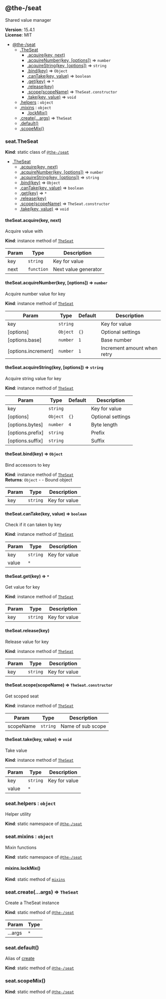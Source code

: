 <!--- Code generated by @the-/script-doc. DO NOT EDIT. -->

<a name="module_@the-/seat"></a>

## @the-/seat
Shared value manager

**Version**: 15.4.1  
**License**: MIT  

* [@the-/seat](#module_@the-/seat)
    * [.TheSeat](#module_@the-/seat.TheSeat)
        * [.acquire(key, next)](#module_@the-/seat.TheSeat+acquire)
        * [.acquireNumber(key, [options])](#module_@the-/seat.TheSeat+acquireNumber) ⇒ <code>number</code>
        * [.acquireString(key, [options])](#module_@the-/seat.TheSeat+acquireString) ⇒ <code>string</code>
        * [.bind(key)](#module_@the-/seat.TheSeat+bind) ⇒ <code>Object</code>
        * [.canTake(key, value)](#module_@the-/seat.TheSeat+canTake) ⇒ <code>boolean</code>
        * [.get(key)](#module_@the-/seat.TheSeat+get) ⇒ <code>\*</code>
        * [.release(key)](#module_@the-/seat.TheSeat+release)
        * [.scope(scopeName)](#module_@the-/seat.TheSeat+scope) ⇒ <code>TheSeat.constructor</code>
        * [.take(key, value)](#module_@the-/seat.TheSeat+take) ⇒ <code>void</code>
    * [.helpers](#module_@the-/seat.helpers) : <code>object</code>
    * [.mixins](#module_@the-/seat.mixins) : <code>object</code>
        * [.lockMix()](#module_@the-/seat.mixins.lockMix)
    * [.create(...args)](#module_@the-/seat.create) ⇒ <code>TheSeat</code>
    * [.default()](#module_@the-/seat.default)
    * [.scopeMix()](#module_@the-/seat.scopeMix)

<a name="module_@the-/seat.TheSeat"></a>

### seat.TheSeat
**Kind**: static class of [<code>@the-/seat</code>](#module_@the-/seat)  

* [.TheSeat](#module_@the-/seat.TheSeat)
    * [.acquire(key, next)](#module_@the-/seat.TheSeat+acquire)
    * [.acquireNumber(key, [options])](#module_@the-/seat.TheSeat+acquireNumber) ⇒ <code>number</code>
    * [.acquireString(key, [options])](#module_@the-/seat.TheSeat+acquireString) ⇒ <code>string</code>
    * [.bind(key)](#module_@the-/seat.TheSeat+bind) ⇒ <code>Object</code>
    * [.canTake(key, value)](#module_@the-/seat.TheSeat+canTake) ⇒ <code>boolean</code>
    * [.get(key)](#module_@the-/seat.TheSeat+get) ⇒ <code>\*</code>
    * [.release(key)](#module_@the-/seat.TheSeat+release)
    * [.scope(scopeName)](#module_@the-/seat.TheSeat+scope) ⇒ <code>TheSeat.constructor</code>
    * [.take(key, value)](#module_@the-/seat.TheSeat+take) ⇒ <code>void</code>

<a name="module_@the-/seat.TheSeat+acquire"></a>

#### theSeat.acquire(key, next)
Acquire value with

**Kind**: instance method of [<code>TheSeat</code>](#module_@the-/seat.TheSeat)  

| Param | Type | Description |
| --- | --- | --- |
| key | <code>string</code> | Key for value |
| next | <code>function</code> | Next value generator |

<a name="module_@the-/seat.TheSeat+acquireNumber"></a>

#### theSeat.acquireNumber(key, [options]) ⇒ <code>number</code>
Acquire number value for key

**Kind**: instance method of [<code>TheSeat</code>](#module_@the-/seat.TheSeat)  

| Param | Type | Default | Description |
| --- | --- | --- | --- |
| key | <code>string</code> |  | Key for value |
| [options] | <code>Object</code> | <code>{}</code> | Optional settings |
| [options.base] | <code>number</code> | <code>1</code> | Base number |
| [options.increment] | <code>number</code> | <code>1</code> | Increment amount when retry |

<a name="module_@the-/seat.TheSeat+acquireString"></a>

#### theSeat.acquireString(key, [options]) ⇒ <code>string</code>
Acquire string value for key

**Kind**: instance method of [<code>TheSeat</code>](#module_@the-/seat.TheSeat)  

| Param | Type | Default | Description |
| --- | --- | --- | --- |
| key | <code>string</code> |  | Key for value |
| [options] | <code>Object</code> | <code>{}</code> | Optional settings |
| [options.bytes] | <code>number</code> | <code>4</code> | Byte length |
| [options.prefix] | <code>string</code> |  | Prefix |
| [options.suffix] | <code>string</code> |  | Suffix |

<a name="module_@the-/seat.TheSeat+bind"></a>

#### theSeat.bind(key) ⇒ <code>Object</code>
Bind accessors to key

**Kind**: instance method of [<code>TheSeat</code>](#module_@the-/seat.TheSeat)  
**Returns**: <code>Object</code> - - Bound object  

| Param | Type | Description |
| --- | --- | --- |
| key | <code>string</code> | Key for value |

<a name="module_@the-/seat.TheSeat+canTake"></a>

#### theSeat.canTake(key, value) ⇒ <code>boolean</code>
Check if it can taken by key

**Kind**: instance method of [<code>TheSeat</code>](#module_@the-/seat.TheSeat)  

| Param | Type | Description |
| --- | --- | --- |
| key | <code>string</code> | Key for value |
| value | <code>\*</code> |  |

<a name="module_@the-/seat.TheSeat+get"></a>

#### theSeat.get(key) ⇒ <code>\*</code>
Get value for key

**Kind**: instance method of [<code>TheSeat</code>](#module_@the-/seat.TheSeat)  

| Param | Type | Description |
| --- | --- | --- |
| key | <code>string</code> | Key for value |

<a name="module_@the-/seat.TheSeat+release"></a>

#### theSeat.release(key)
Release value for key

**Kind**: instance method of [<code>TheSeat</code>](#module_@the-/seat.TheSeat)  

| Param | Type | Description |
| --- | --- | --- |
| key | <code>string</code> | Key for value |

<a name="module_@the-/seat.TheSeat+scope"></a>

#### theSeat.scope(scopeName) ⇒ <code>TheSeat.constructor</code>
Get scoped seat

**Kind**: instance method of [<code>TheSeat</code>](#module_@the-/seat.TheSeat)  

| Param | Type | Description |
| --- | --- | --- |
| scopeName | <code>string</code> | Name of sub scope |

<a name="module_@the-/seat.TheSeat+take"></a>

#### theSeat.take(key, value) ⇒ <code>void</code>
Take value

**Kind**: instance method of [<code>TheSeat</code>](#module_@the-/seat.TheSeat)  

| Param | Type | Description |
| --- | --- | --- |
| key | <code>string</code> | Key for value |
| value | <code>\*</code> |  |

<a name="module_@the-/seat.helpers"></a>

### seat.helpers : <code>object</code>
Helper utility

**Kind**: static namespace of [<code>@the-/seat</code>](#module_@the-/seat)  
<a name="module_@the-/seat.mixins"></a>

### seat.mixins : <code>object</code>
Mixin functions

**Kind**: static namespace of [<code>@the-/seat</code>](#module_@the-/seat)  
<a name="module_@the-/seat.mixins.lockMix"></a>

#### mixins.lockMix()
**Kind**: static method of [<code>mixins</code>](#module_@the-/seat.mixins)  
<a name="module_@the-/seat.create"></a>

### seat.create(...args) ⇒ <code>TheSeat</code>
Create a TheSeat instance

**Kind**: static method of [<code>@the-/seat</code>](#module_@the-/seat)  

| Param | Type |
| --- | --- |
| ...args | <code>\*</code> | 

<a name="module_@the-/seat.default"></a>

### seat.default()
Alias of [create](#module_@the-/seat.create)

**Kind**: static method of [<code>@the-/seat</code>](#module_@the-/seat)  
<a name="module_@the-/seat.scopeMix"></a>

### seat.scopeMix()
**Kind**: static method of [<code>@the-/seat</code>](#module_@the-/seat)
